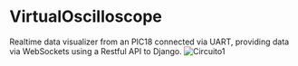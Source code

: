 # VirtualOscilloscope

Realtime data visualizer from an PIC18 connected via UART, providing data via WebSockets using a Restful API to Django.
![Circuito1](https://user-images.githubusercontent.com/33364283/150394465-82c0b626-690d-493d-87a1-f3fe5dd3a653.png)
